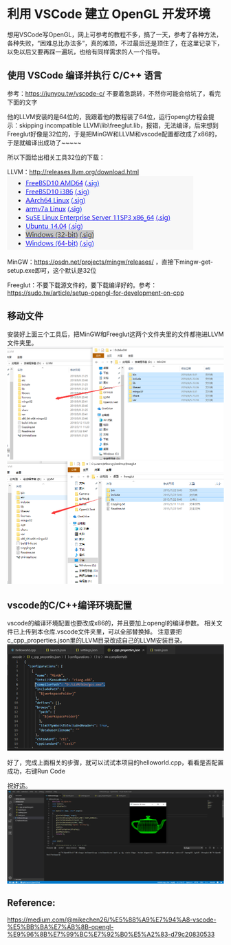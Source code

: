 # 利用 VSCode 建立 OpenGL 开发环境
想用VSCode写OpenGL，网上可参考的教程不多，搞了一天，参考了各种方法，各种失败，“困难总比办法多”，真的难顶，不过最后还是顶住了，在这里记录下，以免以后又要再踩一遍坑，也给有同样需求的人一个指导。

使用 VSCode 编译并执行 C/C++ 语言
---
参考：https://junyou.tw/vscode-c/
不要着急跳转，不然你可能会给坑了，看完下面的文字

他的LLVM安装的是64位的，我跟着他的教程装了64位，运行opengl方程会提示：skipping incompatible LLVM\lib\freeglut.lib，报错，无法编译，后来想到Freeglut好像是32位的，于是把MinGW和LLVM和vscode配置都改成了x86的，于是就编译出成功了~~~~~

所以下面给出相关工具32位的下载：

LLVM：http://releases.llvm.org/download.html
![Image text](https://github.com/sunbrando/-VSCode-OpenGL-/blob/master/Image/QQ%E6%88%AA%E5%9B%BE20190908230246.png)

MinGW：https://osdn.net/projects/mingw/releases/ ，直接下mingw-get-setup.exe即可，这个默认是32位

Freeglut：不要下载源文件的，要下载编译好的。参考：https://sudo.tw/article/setup-opengl-for-development-on-cpp

移动文件
---
安装好上面三个工具后，把MinGW和Freeglut这两个文件夹里的文件都拖进LLVM文件夹里。
![Image text](https://github.com/sunbrando/-VSCode-OpenGL-/blob/master/Image/QQ截图20190908235856.png)
![Image text](https://github.com/sunbrando/-VSCode-OpenGL-/blob/master/Image/QQ%E6%88%AA%E5%9B%BE20190908235748.png)

vscode的C/C++编译环境配置
---
vscode的编译环境配置也要改成x86的，并且要加上opengl的编译参数。
相关文件已上传到本仓库.vscode文件夹里，可以全部替换掉。
注意要把c_cpp_properties.json里的LLVM目录改成自己的LLVM安装目录。
![Image text](https://github.com/sunbrando/-VSCode-OpenGL-/blob/master/Image/QQ%E6%88%AA%E5%9B%BE20190908230921.png)

好了，完成上面相关的步骤，就可以试试本项目的helloworld.cpp，看看是否配置成功，右键Run Code

祝好运。
![Image text](https://github.com/sunbrando/-VSCode-OpenGL-/blob/master/Image/QQ%E6%88%AA%E5%9B%BE20190908230641.png)

Reference:
---
https://medium.com/@mikechen26/%E5%88%A9%E7%94%A8-vscode-%E5%BB%BA%E7%AB%8B-opengl-%E9%96%8B%E7%99%BC%E7%92%B0%E5%A2%83-d79c20830533



